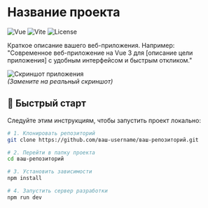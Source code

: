 # Название проекта

![Vue](https://img.shields.io/badge/Vue-3-4FC08D?logo=vuedotjs&logoColor=white)
![Vite](https://img.shields.io/badge/Vite-4-646CFF?logo=vite&logoColor=white)
![License](https://img.shields.io/badge/License-MIT-blue)

Краткое описание вашего веб-приложения. Например:  
"Современное веб-приложение на Vue 3 для [описание цели приложения] с удобным интерфейсом и быстрым откликом."

![Скриншот приложения](https://via.placeholder.com/800x500?text=Screenshot+Here)  
*(Замените на реальный скриншот)*

## 🚀 Быстрый старт

Следуйте этим инструкциям, чтобы запустить проект локально:

```bash
# 1. Клонировать репозиторий
git clone https://github.com/ваш-username/ваш-репозиторий.git

# 2. Перейти в папку проекта
cd ваш-репозиторий

# 3. Установить зависимости
npm install

# 4. Запустить сервер разработки
npm run dev
